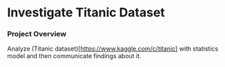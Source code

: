 # Investigate Titanic Dataset #

### Project Overview ###

 Analyze (Titanic dataset)[https://www.kaggle.com/c/titanic] with statistics model and then communicate findings about it. 

